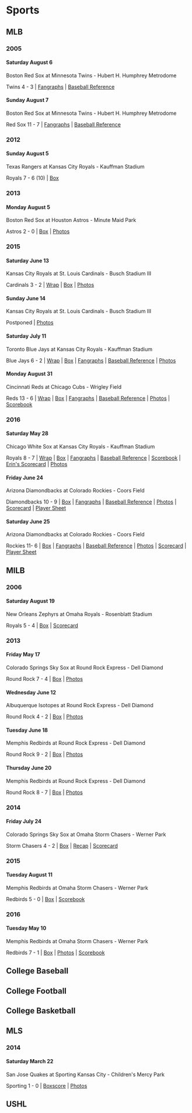 # Sports

## MLB

### 2005

#### Saturday August 6

Boston Red Sox at Minnesota Twins - Hubert H. Humphrey Metrodome

Twins 4 - 3 | [Fangraphs](http://www.fangraphs.com/boxscore.aspx?date=2005-08-06&team=Twins&dh=0&season=2005) | [Baseball Reference](http://www.baseball-reference.com/boxes/MIN/MIN200508060.shtml)

#### Sunday August 7

Boston Red Sox at Minnesota Twins - Hubert H. Humphrey Metrodome

Red Sox 11 - 7 | [Fangraphs](http://www.fangraphs.com/boxscore.aspx?date=2005-08-07&team=Twins&dh=0&season=2005) | [Baseball Reference](http://www.baseball-reference.com/boxes/MIN/MIN200508070.shtml)

### 2012

#### Sunday August 5

Texas Rangers at Kansas City Royals - Kauffman Stadium

Royals 7 - 6 (10) | [Box](http://mlb.mlb.com/mlb/gameday/index.jsp?gid=2012_08_05_texmlb_kcamlb_1#game=2012_08_05_texmlb_kcamlb_1,game_tab=box,game_state=Wrapup)

### 2013

#### Monday August 5

Boston Red Sox at Houston Astros - Minute Maid Park

Astros 2 - 0 | [Box](http://mlb.mlb.com/mlb/gameday/index.jsp?gid=2013_08_05_bosmlb_houmlb_1#game=2013_08_05_bosmlb_houmlb_1,game_tab=box,game_state=Wrapup) | [Photos](https://goo.gl/photos/UkP6YCsFDo37zLPk7)

### 2015

#### Saturday June 13

Kansas City Royals at St. Louis Cardinals - Busch Stadium III

Cardinals 3 - 2 | [Wrap](http://mlb.mlb.com/mlb/gameday/index.jsp?gid=2015_06_13_kcamlb_slnmlb_1#game=2015_06_13_kcamlb_slnmlb_1,game_state=Wrapup) | [Box](http://mlb.mlb.com/mlb/gameday/index.jsp?gid=2015_06_13_kcamlb_slnmlb_1#game=2015_06_13_kcamlb_slnmlb_1,game_tab=box,game_state=Wrapup) | [Photos](https://goo.gl/photos/x7AzdUcD8Gij2z1b9)

#### Sunday June 14

Kansas City Royals at St. Louis Cardinals - Busch Stadium III

Postponed | [Photos](https://goo.gl/photos/a9WCQootWRKCwuKq9)


#### Saturday July 11

Toronto Blue Jays at Kansas City Royals - Kauffman Stadium

Blue Jays 6 - 2 | [Wrap](http://mlb.mlb.com/mlb/gameday/index.jsp?gid=2015_07_11_tormlb_kcamlb_1#game=2015_07_11_tormlb_kcamlb_1,game_state=Wrapup) | [Box](http://mlb.mlb.com/mlb/gameday/index.jsp?gid=2015_07_11_tormlb_kcamlb_1#game=2015_07_11_tormlb_kcamlb_1,game_tab=box,game_state=Wrapup) | [Fangraphs](http://www.fangraphs.com/boxscore.aspx?date=2015-07-11&team=Royals&dh=0&season=2015) | [Baseball Reference](http://www.baseball-reference.com/boxes/KCA/KCA201507110.shtml) | [Photos](https://goo.gl/photos/gFUTN8cEmF388J11A)

#### Monday August 31

Cincinnati Reds at Chicago Cubs - Wrigley Field

Reds 13 - 6 | [Wrap](http://mlb.mlb.com/mlb/gameday/index.jsp?gid=2015_08_31_cinmlb_chnmlb_1#game=2015_08_31_cinmlb_chnmlb_1,game_state=Wrapup,game_tab=wrap) | [Box](http://mlb.mlb.com/mlb/gameday/index.jsp?gid=2015_08_31_cinmlb_chnmlb_1#game=2015_08_31_cinmlb_chnmlb_1,game_state=Wrapup,game_tab=box) | [Fangraphs](http://www.fangraphs.com/boxscore.aspx?date=2015-08-31&team=Cubs&dh=0&season=2015) | [Baseball Reference](http://www.baseball-reference.com/boxes/CHN/CHN201508310.shtml) | [Photos](https://goo.gl/photos/GZJabW3n9y9YV6WS8) | [Scorebook](https://drive.google.com/open?id=0B2pTnGCjzmD3OUNyZUMzTHBKSWs)

### 2016

#### Saturday May 28

Chicago White Sox at Kansas City Royals - Kauffman Stadium

Royals 8 - 7 | [Wrap](http://mlb.mlb.com/mlb/gameday/index.jsp?gid=2016_05_28_chamlb_kcamlb_1#game=2016_05_28_chamlb_kcamlb_1,game_state=Wrapup) | [Box](http://mlb.mlb.com/mlb/gameday/index.jsp?gid=2016_05_28_chamlb_kcamlb_1#game=2016_05_28_chamlb_kcamlb_1,game_state=Wrapup,game_tab=box) | [Fangraphs](http://www.fangraphs.com/boxscore.aspx?date=2016-05-28&team=Royals&dh=0&season=2016) | [Baseball Reference](http://www.baseball-reference.com/boxes/KCA/KCA201605280.shtml) | [Scorebook](https://drive.google.com/open?id=0B2pTnGCjzmD3U1F5UHdEOFRwTW8) | [Erin's Scorecard](https://drive.google.com/open?id=0B2pTnGCjzmD3SmtXMUZGelNRb3M) | [Photos](https://goo.gl/photos/cJJj6Ni3xx31HDcWA)

#### Friday June 24

Arizona Diamondbacks at Colorado Rockies - Coors Field

Diamondbacks 10 - 9 | [Box](http://mlb.mlb.com/mlb/gameday/index.jsp?gid=2016_06_24_arimlb_colmlb_1#game=2016_06_24_arimlb_colmlb_1,game_state=Wrapup,game_tab=box) | [Fangraphs](http://www.fangraphs.com/boxscore.aspx?date=2016-06-24&team=Rockies&dh=0&season=2016) | [Baseball Reference](http://www.baseball-reference.com/boxes/COL/COL201606240.shtml) | [Photos](https://goo.gl/photos/ouj23BfsiKCf71a69) | [Scorecard](https://drive.google.com/file/d/0B2pTnGCjzmD3U2hKbzF1ektROGc/view?usp=sharing) | [Player Sheet](https://drive.google.com/open?id=0B2pTnGCjzmD3NXVfZ3k1bHRQbG8)

#### Saturday June 25

Arizona Diamondbacks at Colorado Rockies - Coors Field

Rockies 11- 6 | [Box](http://mlb.mlb.com/mlb/gameday/index.jsp?gid=2016_06_25_arimlb_colmlb_1#game=2016_06_25_arimlb_colmlb_1,game_state=Wrapup,game_tab=box) | [Fangraphs](http://www.fangraphs.com/boxscore.aspx?date=2016-06-25&team=Rockies&dh=0&season=2016) | [Baseball Reference](http://www.baseball-reference.com/boxes/COL/COL201606250.shtml) | [Photos](https://goo.gl/photos/ouj23BfsiKCf71a69) | [Scorecard](https://drive.google.com/file/d/0B2pTnGCjzmD3Y2FQZ2F1c0Y0R3c/view?usp=sharing) | [Player Sheet](https://drive.google.com/open?id=0B2pTnGCjzmD3NXVfZ3k1bHRQbG8)

## MILB

### 2006

#### Saturday August 19

New Orleans Zephyrs at Omaha Royals - Rosenblatt Stadium

Royals 5 - 4 | [Box](http://www.milb.com/milb/stats/stats.jsp?sid=t541&t=g_box&gid=2006_08_19_nozaaa_omaaaa_1) | [Scorecard](https://drive.google.com/open?id=0B2pTnGCjzmD3bFZhekNPcTROTkU)

### 2013

#### Friday May 17

Colorado Springs Sky Sox at Round Rock Express - Dell Diamond

Round Rock 7 - 4 | [Box](http://www.milb.com/milb/stats/stats.jsp?sid=t102&t=g_box&gid=2013_05_17_cspaaa_rreaaa_1) | [Photos](https://goo.gl/photos/bCUhzYfickbb4jeYA)

#### Wednesday June 12

Albuquerque Isotopes at Round Rock Express - Dell Diamond

Round Rock 4 - 2 | [Box](http://www.milb.com/milb/stats/stats.jsp?sid=t102&t=g_log&gid=2013_06_12_albaaa_rreaaa_1) | [Photos](https://goo.gl/photos/ykDafvbY3YhRF3Kx8)

#### Tuesday June 18

Memphis Redbirds at Round Rock Express - Dell Diamond

Round Rock 9 - 2 | [Box](http://www.milb.com/milb/stats/stats.jsp?sid=t102&t=g_box&gid=2013_06_18_mrbaaa_rreaaa_1) | [Photos](https://goo.gl/photos/ieQpoU8ccs6wTsCb7)

#### Thursday June 20

Memphis Redbirds at Round Rock Express - Dell Diamond

Round Rock 8 - 7 | [Box](http://www.milb.com/milb/stats/stats.jsp?sid=t102&t=g_box&gid=2013_06_20_mrbaaa_rreaaa_1) | [Photos](https://goo.gl/photos/EMQgxEiXs7zG1j277)

### 2014

#### Friday July 24

Colorado Springs Sky Sox at Omaha Storm Chasers - Werner Park

Storm Chasers 4 - 2 | [Box](http://www.milb.com/milb/stats/stats.jsp?sid=t541&t=g_box&gid=2015_07_24_cspaaa_omaaaa_1) | [Recap](http://www.milb.com/milb/stats/stats.jsp?sid=t541&t=g_log&gid=2015_07_24_cspaaa_omaaaa_1) | [Scorecard](https://drive.google.com/open?id=0B2pTnGCjzmD3SXJmYVpONm80UnM)

### 2015

#### Tuesday August 11

Memphis Redbirds at Omaha Storm Chasers - Werner Park

Redbirds 5 - 0 | [Box](http://www.milb.com/milb/stats/stats.jsp?gid=2015_08_11_mrbaaa_omaaaa_1&t=g_box&sid=milb) | [Scorebook](https://drive.google.com/open?id=0B2pTnGCjzmD3Vi1NRGNpY2ZZTms)

### 2016

#### Tuesday May 10

Memphis Redbirds at Omaha Storm Chasers - Werner Park

Redbirds 7 - 1 | [Box](http://www.milb.com/milb/stats/stats.jsp?gid=2016_05_10_mrbaaa_omaaaa_1&t=g_box&sid=t541) | [Photos](https://photos.google.com/share/AF1QipNsmEfQjU13vKqKUCIUVZRwtafCj4QoHMZ5DV2fiyJP-9IUE3tDyNg-VLzbTZ8mLA?key=X21xTnAyckMyRUFiVmd5N0dab0lhdXp0QklfSUdR) | [Scorebook](https://drive.google.com/open?id=0B2pTnGCjzmD3Sl95TWVyTnlmNlU)

## College Baseball

## College Football

## College Basketball

## MLS

### 2014

#### Saturday March 22

San Jose Quakes at Sporting Kansas City - Children's Mercy Park

Sporting 1 - 0 | [Boxscore](http://matchcenter.mlssoccer.com/matchcenter/2014-03-22-sporting-kansas-city-vs-san-jose-earthquakes/boxscore) | [Photos](https://goo.gl/photos/ChFr3fTLJHGaLNeW8)

## USHL
